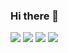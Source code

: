 ### Hi there 👋

<!--
**osho-m/osho-m** is a ✨ _special_ ✨ repository because its `README.md` (this file) appears on your GitHub profile.

Here are some ideas to get you started:

- 🔭 I’m currently working on ...
- 🌱 I’m currently learning ...
- 👯 I’m looking to collaborate on ...
- 🤔 I’m looking for help with ...
- 💬 Ask me about ...
- 📫 How to reach me: ...
- 😄 Pronouns: ...
- ⚡ Fun fact: ...
-->


<img src="https://github-readme-stats.vercel.app/api/pin/?username=osho-m&repo=Python-Random&theme=radical"/>

<img src="https://github-readme-stats.vercel.app/api?username=osho-m&show_icons=true&theme=radical"/>

<img src="https://github-readme-stats.vercel.app/api/top-langs?username=osho-m&layout=compact&theme=radical"/>

<img src="https://github-readme-streak-stats.herokuapp.com/?user=osho-m&theme=radical"/>



